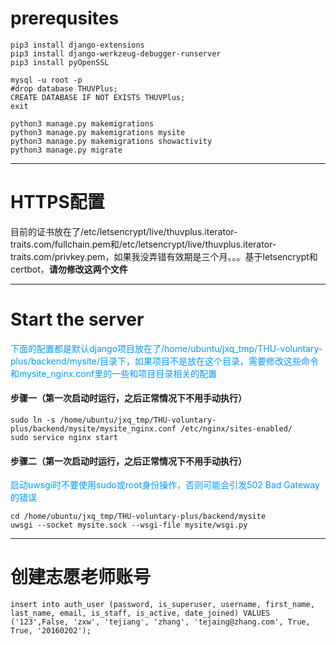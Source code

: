 # prerequsites
```
pip3 install django-extensions
pip3 install django-werkzeug-debugger-runserver
pip3 install pyOpenSSL
```
```
mysql -u root -p
#drop database THUVPlus;
CREATE DATABASE IF NOT EXISTS THUVPlus;
exit
```
```
python3 manage.py makemigrations
python3 manage.py makemigrations mysite
python3 manage.py makemigrations showactivity
python3 manage.py migrate
```

---

# HTTPS配置
目前的证书放在了/etc/letsencrypt/live/thuvplus.iterator-traits.com/fullchain.pem和/etc/letsencrypt/live/thuvplus.iterator-traits.com/privkey.pem，如果我没弄错有效期是三个月。。。基于letsencrypt和certbot，**请勿修改这两个文件**

---

# Start the server

<font color=#0099ff>下面的配置都是默认django项目放在了/home/ubuntu/jxq_tmp/THU-voluntary-plus/backend/mysite/目录下，如果项目不是放在这个目录，需要修改这些命令和mysite_nginx.conf里的一些和项目目录相关的配置</font>

#### 步骤一（第一次启动时运行，之后正常情况下不用手动执行）
```
sudo ln -s /home/ubuntu/jxq_tmp/THU-voluntary-plus/backend/mysite/mysite_nginx.conf /etc/nginx/sites-enabled/
sudo service nginx start
```

#### 步骤二（第一次启动时运行，之后正常情况下不用手动执行）
<font color=#0099ff>启动uwsgi时不要使用sudo或root身份操作，否则可能会引发502 Bad Gateway的错误</font>
```
cd /home/ubuntu/jxq_tmp/THU-voluntary-plus/backend/mysite
uwsgi --socket mysite.sock --wsgi-file mysite/wsgi.py
```

---
 
# 创建志愿老师账号

```
insert into auth_user (password, is_superuser, username, first_name, last_name, email, is_staff, is_active, date_joined) VALUES ('123',False, 'zxw', 'tejiang', 'zhang', 'tejaing@zhang.com', True, True, '20160202');
```
